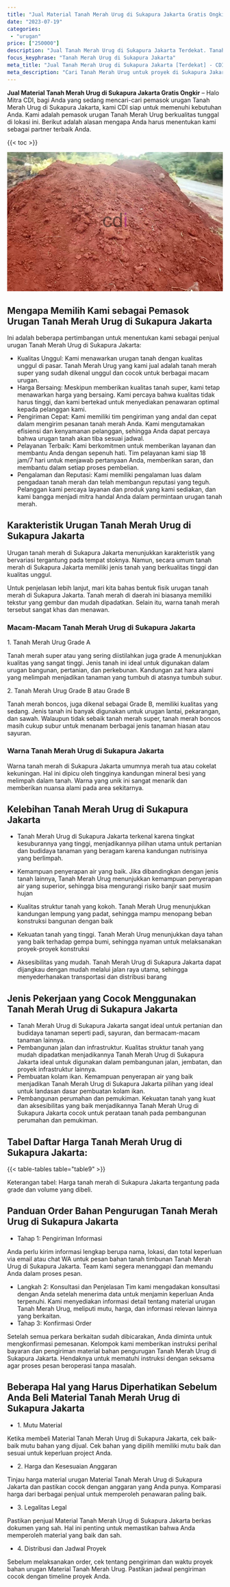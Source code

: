 ```yaml
---
title: "Jual Material Tanah Merah Urug di Sukapura Jakarta Gratis Ongkir"
date: "2023-07-19"
categories:
 - "urugan"
price: ["250000"]
description: "Jual Tanah Merah Urug di Sukapura Jakarta Terdekat. Tanah Merah Urug ini sering dipakai dalam proyek konstruksi sebagai bahan urugan yang berkualitas dan sesuai spesifikasi. Hubungi kami untuk informasi lebih lanjut."
focus_keyphrase: "Tanah Merah Urug di Sukapura Jakarta"
meta_title: "Jual Tanah Merah Urug di Sukapura Jakarta [Terdekat] - CDI"
meta_description: "Cari Tanah Merah Urug untuk proyek di Sukapura Jakarta? Kami menyediakan Tanah Merah Urug berkualitas untuk penimbunan lahan. Dapatkan penawaran terbaik sekarang."
---
```


**Jual Material Tanah Merah Urug di Sukapura Jakarta Gratis Ongkir** – Halo Mitra CDI, bagi Anda yang sedang mencari-cari pemasok urugan Tanah Merah Urug di Sukapura Jakarta, kami CDI siap untuk memenuhi kebutuhan Anda. Kami adalah pemasok urugan Tanah Merah Urug berkualitas tunggal di lokasi ini. Berikut adalah alasan mengapa Anda harus menentukan kami sebagai partner terbaik Anda.

{{< toc >}}

![Jual Material Tanah Merah Urug di Sukapura Jakarta Gratis Ongkir](/images/tanah/tanah-urug-05.jpg)

## Mengapa Memilih Kami sebagai Pemasok Urugan Tanah Merah Urug di Sukapura Jakarta

Ini adalah beberapa pertimbangan untuk menentukan kami sebagai penjual urugan Tanah Merah Urug di Sukapura Jakarta:

*   Kualitas Unggul: Kami menawarkan urugan tanah dengan kualitas unggul di pasar. Tanah Merah Urug yang kami jual adalah tanah merah super yang sudah dikenal unggul dan cocok untuk berbagai macam urugan.
*   Harga Bersaing: Meskipun memberikan kualitas tanah super, kami tetap menawarkan harga yang bersaing. Kami percaya bahwa kualitas tidak harus tinggi, dan kami bertekad untuk menyediakan penawaran optimal kepada pelanggan kami.
*   Pengiriman Cepat: Kami memiliki tim pengiriman yang andal dan cepat dalam mengirim pesanan tanah merah Anda. Kami mengutamakan efisiensi dan kenyamanan pelanggan, sehingga Anda dapat percaya bahwa urugan tanah akan tiba sesuai jadwal.
*   Pelayanan Terbaik: Kami berkomitmen untuk memberikan layanan dan membantu Anda dengan sepenuh hati. Tim pelayanan kami siap 18 jam/7 hari untuk menjawab pertanyaan Anda, memberikan saran, dan membantu dalam setiap proses pembelian.
*   Pengalaman dan Reputasi: Kami memiliki pengalaman luas dalam pengadaan tanah merah dan telah membangun reputasi yang teguh. Pelanggan kami percaya layanan dan produk yang kami sediakan, dan kami bangga menjadi mitra handal Anda dalam permintaan urugan tanah merah.

## Karakteristik Urugan Tanah Merah Urug di Sukapura Jakarta

Urugan tanah merah di Sukapura Jakarta menunjukkan karakteristik yang bervariasi tergantung pada tempat stoknya. Namun, secara umum tanah merah di Sukapura Jakarta memiliki jenis tanah yang berkualitas tinggi dan kualitas unggul.

Untuk penjelasan lebih lanjut, mari kita bahas bentuk fisik urugan tanah merah di Sukapura Jakarta. Tanah merah di daerah ini biasanya memiliki tekstur yang gembur dan mudah dipadatkan. Selain itu, warna tanah merah tersebut sangat khas dan menawan.

### Macam-Macam Tanah Merah Urug di Sukapura Jakarta

1\. Tanah Merah Urug Grade A

Tanah merah super atau yang sering diistilahkan juga grade A menunjukkan kualitas yang sangat tinggi. Jenis tanah ini ideal untuk digunakan dalam urugan bangunan, pertanian, dan perkebunan. Kandungan zat hara alami yang melimpah menjadikan tanaman yang tumbuh di atasnya tumbuh subur.

2\. Tanah Merah Urug Grade B atau Grade B

Tanah merah boncos, juga dikenal sebagai Grade B, memiliki kualitas yang sedang. Jenis tanah ini banyak digunakan untuk urugan lantai, pekarangan, dan sawah. Walaupun tidak sebaik tanah merah super, tanah merah boncos masih cukup subur untuk menanam berbagai jenis tanaman hiasan atau sayuran.

### Warna Tanah Merah Urug di Sukapura Jakarta

Warna tanah merah di Sukapura Jakarta umumnya merah tua atau cokelat kekuningan. Hal ini dipicu oleh tingginya kandungan mineral besi yang melimpah dalam tanah. Warna yang unik ini sangat menarik dan memberikan nuansa alami pada area sekitarnya.

## Kelebihan Tanah Merah Urug di Sukapura Jakarta

*   Tanah Merah Urug di Sukapura Jakarta terkenal karena tingkat kesuburannya yang tinggi, menjadikannya pilihan utama untuk pertanian dan budidaya tanaman yang beragam karena kandungan nutrisinya yang berlimpah.
*   Kemampuan penyerapan air yang baik. Jika dibandingkan dengan jenis tanah lainnya, Tanah Merah Urug menunjukkan kemampuan penyerapan air yang superior, sehingga bisa mengurangi risiko banjir saat musim hujan

*   Kualitas struktur tanah yang kokoh. Tanah Merah Urug menunjukkan kandungan lempung yang padat, sehingga mampu menopang beban konstruksi bangunan dengan baik

*   Kekuatan tanah yang tinggi. Tanah Merah Urug menunjukkan daya tahan yang baik terhadap gempa bumi, sehingga nyaman untuk melaksanakan proyek-proyek konstruksi

*   Aksesibilitas yang mudah. Tanah Merah Urug di Sukapura Jakarta dapat dijangkau dengan mudah melalui jalan raya utama, sehingga menyederhanakan transportasi dan distribusi barang

## Jenis Pekerjaan yang Cocok Menggunakan Tanah Merah Urug di Sukapura Jakarta

*   Tanah Merah Urug di Sukapura Jakarta sangat ideal untuk pertanian dan budidaya tanaman seperti padi, sayuran, dan bermacam-macam tanaman lainnya.
*   Pembangunan jalan dan infrastruktur. Kualitas struktur tanah yang mudah dipadatkan menjadikannya Tanah Merah Urug di Sukapura Jakarta ideal untuk digunakan dalam pembangunan jalan, jembatan, dan proyek infrastruktur lainnya.
*   Pembuatan kolam ikan. Kemampuan penyerapan air yang baik menjadikan Tanah Merah Urug di Sukapura Jakarta pilihan yang ideal untuk landasan dasar pembuatan kolam ikan.
*   Pembangunan perumahan dan pemukiman. Kekuatan tanah yang kuat dan aksesibilitas yang baik menjadikannya Tanah Merah Urug di Sukapura Jakarta cocok untuk perataan tanah pada pembangunan perumahan dan pemukiman.

## Tabel Daftar Harga Tanah Merah Urug di Sukapura Jakarta:

{{< table-tables table="table9" >}}

Keterangan tabel: Harga tanah merah di Sukapura Jakarta tergantung pada grade dan volume yang dibeli.

## Panduan Order Bahan Pengurugan Tanah Merah Urug di Sukapura Jakarta

*   Tahap 1: Pengiriman Informasi

Anda perlu kirim informasi lengkap berupa nama, lokasi, dan total keperluan via email atau chat WA untuk pesan bahan tanah timbunan Tanah Merah Urug di Sukapura Jakarta. Team kami segera menanggapi dan memandu Anda dalam proses pesan.
*   Langkah 2: Konsultasi dan Penjelasan
Tim kami mengadakan konsultasi dengan Anda setelah menerima data untuk menjamin keperluan Anda terpenuhi. Kami menyediakan informasi detail tentang material urugan Tanah Merah Urug, meliputi mutu, harga, dan informasi relevan lainnya yang berkaitan.
*   Tahap 3: Konfirmasi Order

Setelah semua perkara berkaitan sudah dibicarakan, Anda diminta untuk mengkonfirmasi pemesanan. Kelompok kami memberikan instruksi perihal bayaran dan pengiriman material bahan pengurugan Tanah Merah Urug di Sukapura Jakarta. Hendaknya untuk mematuhi instruksi dengan seksama agar proses pesan beroperasi tanpa masalah.

## Beberapa Hal yang Harus Diperhatikan Sebelum Anda Beli Material Tanah Merah Urug di Sukapura Jakarta

*   1\. Mutu Material

Ketika membeli Material Tanah Merah Urug di Sukapura Jakarta, cek baik-baik mutu bahan yang dijual. Cek bahan yang dipilih memiliki mutu baik dan sesuai untuk keperluan project Anda.
*   2\. Harga dan Kesesuaian Anggaran

Tinjau harga material urugan Material Tanah Merah Urug di Sukapura Jakarta dan pastikan cocok dengan anggaran yang Anda punya. Komparasi harga dari berbagai penjual untuk memperoleh penawaran paling baik.
*   3\. Legalitas Legal

Pastikan penjual Material Tanah Merah Urug di Sukapura Jakarta berkas dokumen yang sah. Hal ini penting untuk memastikan bahwa Anda memperoleh material yang baik dan sah.
*   4\. Distribusi dan Jadwal Proyek

Sebelum melaksanakan order, cek tentang pengiriman dan waktu proyek bahan urugan Material Tanah Merah Urug. Pastikan jadwal pengiriman cocok dengan timeline proyek Anda.